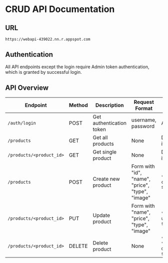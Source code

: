 # CRUD API Documentation

## URL
`https://webapi-439022.nn.r.appspot.com`

## Authentication
All API endpoints except the login require Admin token authentication, which is granted by successful login. 

## API Overview

| Endpoint | Method | Description | Request Format | Success Response | Error Response |
|----------|---------|-------------|----------------|------------------|----------------|
| `/auth/login` | POST | Get authentication token | username, password | Auth Token | `"Invalid credentials"` |
| `/products` | GET | Get all products | None | Displays all items | `"Missing Token!"` |
| `/products/<product_id>` | GET | Get single product | None | Displays one item | `"Product not found"` |
| `/products` | POST | Create new product | Form with "id", "name", "price", "type", "image" | `"Product created successfully"` | `"Missing required fields"` |
| `/products/<product_id>` | PUT | Update product | Form with "name", "price", "type", "image" | `"Product updated successfully"` | `"Product not found"` |
| `/products/<product_id>` | DELETE | Delete product | None | `"message": "Product deleted successfully"` | `"message": "Product not found"` |
